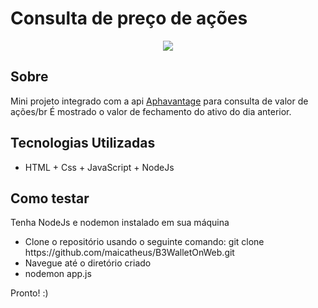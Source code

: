 <h1>
  Consulta de preço de ações
</h1>
<p align="center">
  <img src="https://user-images.githubusercontent.com/52088266/153412747-dcd519e9-6d0c-4a3b-9c5b-5f64238f8c19.gif">
</p>

<h2> Sobre </h2>
<p>
  Mini projeto integrado com a api <a href='https://www.alphavantage.co/'>Aphavantage</a> para consulta de valor de ações/br
  É mostrado o valor de fechamento do ativo do dia anterior.
</p>


<h2> Tecnologias Utilizadas</h2>

- HTML + Css + JavaScript + NodeJs

<h2> Como testar </h2>

<p>
  Tenha NodeJs e nodemon instalado em sua máquina
  <ul>
    <li>Clone o repositório usando o seguinte comando: git clone https://github.com/maicatheus/B3WalletOnWeb.git</li>
    <li>Navegue até o diretório criado</li>
    <li>nodemon app.js</li>
  </ul>
  Pronto! :)